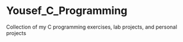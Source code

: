 # Yousef_C_Programming
Collection of my C programming exercises, lab projects, and personal projects 
